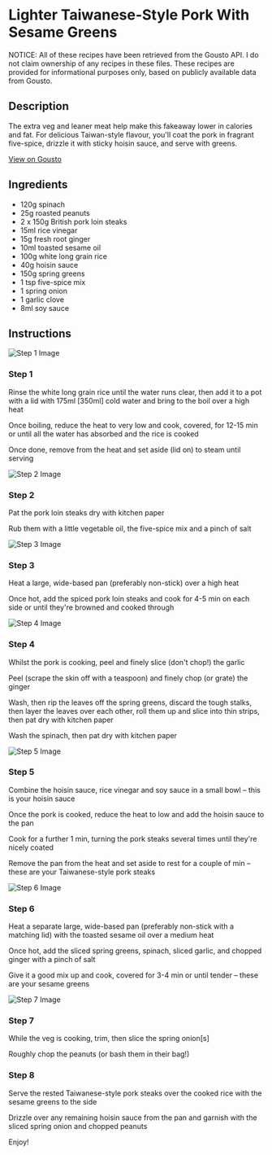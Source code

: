 # Lighter Taiwanese-Style Pork With Sesame Greens

NOTICE: All of these recipes have been retrieved from the Gousto API. I do not claim ownership of any recipes in these files. These recipes are provided for informational purposes only, based on publicly available data from Gousto.

## Description

The extra veg and leaner meat help make this fakeaway lower in calories and fat. For delicious Taiwan-style flavour, you'll coat the pork in fragrant five-spice, drizzle it with sticky hoisin sauce, and serve with greens. 

[View on Gousto](https://www.gousto.co.uk/recipes/cookbook/lighter-taiwanese-style-pork-with-sesame-greens)

## Ingredients

- 120g spinach
- 25g roasted peanuts
- 2 x 150g British pork loin steaks
- 15ml rice vinegar
- 15g fresh root ginger
- 10ml toasted sesame oil   
- 100g white long grain rice
- 40g hoisin sauce
- 150g spring greens
- 1 tsp five-spice mix
- 1 spring onion
- 1 garlic clove
- 8ml soy sauce

## Instructions

![Step 1 Image](https://production-media.gousto.co.uk/cms/recipe-step-image/Step-1-1636545119804-x200.jpg)

### Step 1

Rinse the white long grain rice until the water runs clear, then add it to a pot with a lid with 175ml <span class="text-danger">[350ml]</span> cold water and bring to the boil over a high heat 

Once boiling, reduce the heat to very low and cook, covered, for 12-15 min or until all the water has absorbed and the rice is cooked 

Once done, remove from the heat and set aside (lid on) to steam until serving

![Step 2 Image](https://production-media.gousto.co.uk/cms/recipe-step-image/Step-2-1636545122165-x200.jpg)

### Step 2

Pat the pork loin steaks dry with kitchen paper

Rub them with a little vegetable oil, the five-spice mix and a pinch of salt

![Step 3 Image](https://production-media.gousto.co.uk/cms/recipe-step-image/Step-3-1636545124744-x200.jpg)

### Step 3

Heat a large, wide-based pan (preferably non-stick) over a high heat

Once hot, add the spiced pork loin steaks and cook for 4-5 min on each side or until they're browned and cooked through

![Step 4 Image](https://production-media.gousto.co.uk/cms/recipe-step-image/Step-4-1636545127169-x200.jpg)

### Step 4

Whilst the pork is cooking, peel and finely slice (don't chop!) the garlic

Peel (scrape the skin off with a teaspoon) and finely chop (or grate) the ginger

Wash, then rip the leaves off the spring greens, discard the tough stalks, then layer the leaves over each other, roll them up and slice into thin strips, then pat dry with kitchen paper

Wash the spinach, then pat dry with kitchen paper

![Step 5 Image](https://production-media.gousto.co.uk/cms/recipe-step-image/Step-5-1636545129974-x200.jpg)

### Step 5

Combine the hoisin sauce, rice vinegar and soy sauce in a small bowl – this is your hoisin sauce

Once the pork is cooked, reduce the heat to low and add the hoisin sauce to the pan

Cook for a further 1 min, turning the pork steaks several times until they're nicely coated

Remove the pan from the heat and set aside to rest for a couple of min – these are your Taiwanese-style pork steaks

![Step 6 Image](https://production-media.gousto.co.uk/cms/recipe-step-image/Step-6-1636545132574-x200.jpg)

### Step 6

Heat a separate large, wide-based pan (preferably non-stick with a matching lid) with the toasted sesame oil over a medium heat

Once hot, add the sliced spring greens, spinach, sliced garlic, and chopped ginger with a pinch of salt

Give it a good mix up and cook, covered for 3-4 min or until tender – these are your sesame greens

![Step 7 Image](https://production-media.gousto.co.uk/cms/recipe-step-image/Step-7-1636545135293-x200.jpg)

### Step 7

While the veg is cooking, trim, then slice the spring onion<span class="text-danger">[s]</span>

Roughly chop the peanuts (or bash them in their bag!)

### Step 8

Serve the rested Taiwanese-style pork steaks over the cooked rice with the sesame greens to the side

Drizzle over any remaining hoisin sauce from the pan and garnish with the sliced spring onion and chopped peanuts

Enjoy!

